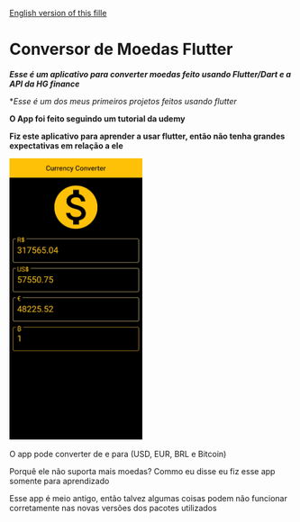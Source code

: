 [English version of this fille](https://github.com/guibrandalisee/CurrencyConverterFlutter#readme)

# Conversor de Moedas Flutter

***Esse é um aplicativo para converter moedas feito usando Flutter/Dart e a API da HG finance***

**Esse é um dos meus primeiros projetos feitos usando flutter*

**O App foi feito seguindo um tutorial da udemy**

**Fiz este aplicativo para aprender a usar flutter, então não tenha grandes expectativas em relação a ele**

<img src="https://github.com/Vaytorr/CurrencyConverterFlutter/blob/master/images/app.jpg?raw=true" height="500">

O app pode converter de e para (USD, EUR, BRL e Bitcoin)

Porquê ele não suporta mais moedas? Commo eu disse eu fiz esse app somente para aprendizado

Esse app é meio antigo, então talvez algumas coisas podem não funcionar corretamente nas novas versões dos pacotes utilizados
